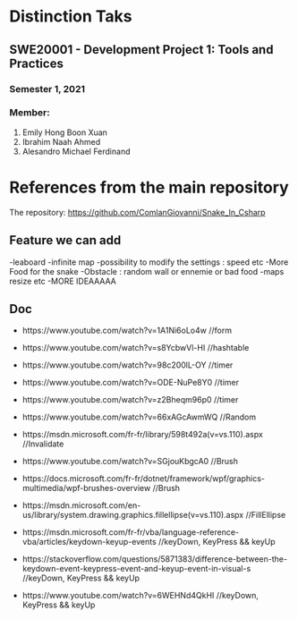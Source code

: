 # Distinction Taks
## SWE20001 - Development Project 1: Tools and Practices
### Semester 1, 2021
### Member:
1. Emily Hong Boon Xuan
2. Ibrahim Naah Ahmed
3. Alesandro Michael Ferdinand


# References from the main repository
The repository: https://github.com/ComlanGiovanni/Snake_In_Csharp
## Feature we can add
-leaboard 
-infinite map
-possibility to modify the settings : speed etc
-More Food for the snake
-Obstacle : random wall or ennemie or bad food
-maps resize etc
-MORE IDEAAAAA

## Doc
<ul>
<li><p>https://www.youtube.com/watch?v=1A1Ni6oLo4w //form</p></li>
<li><p>https://www.youtube.com/watch?v=s8YcbwVl-HI //hashtable</p></li>
<li><p>https://www.youtube.com/watch?v=98c200lL-OY //timer</p></li>
<li><p>https://www.youtube.com/watch?v=ODE-NuPe8Y0 //timer</p></li>
<li><p>https://www.youtube.com/watch?v=z2Bheqm96p0 //timer</p></li>
<li><p>https://www.youtube.com/watch?v=66xAGcAwmWQ //Random</p></li>
<li><p>https://msdn.microsoft.com/fr-fr/library/598t492a(v=vs.110).aspx //Invalidate</p></li>
<li><p>https://www.youtube.com/watch?v=SGjouKbgcA0 //Brush</p></li>
<li><p>https://docs.microsoft.com/fr-fr/dotnet/framework/wpf/graphics-multimedia/wpf-brushes-overview //Brush</p></li>
<li><p>https://msdn.microsoft.com/en-us/library/system.drawing.graphics.fillellipse(v=vs.110).aspx //FillEllipse</p></li>
<li><p>https://msdn.microsoft.com/fr-fr/vba/language-reference-vba/articles/keydown-keyup-events //keyDown, KeyPress && keyUp</p></li>
<li><p>https://stackoverflow.com/questions/5871383/difference-between-the-keydown-event-keypress-event-and-keyup-event-in-visual-s //keyDown, KeyPress && keyUp</p></li>
<li><p>https://www.youtube.com/watch?v=6WEHNd4QkHI //keyDown, KeyPress && keyUp</p></li>
</ul>
